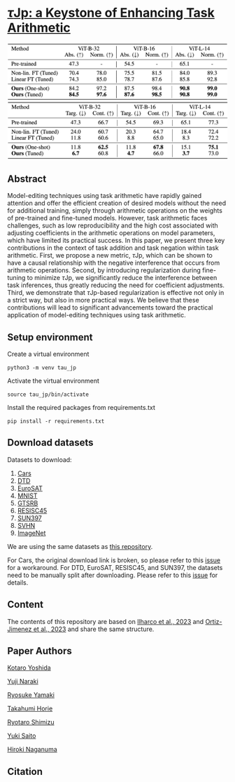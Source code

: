 # [$\tau$Jp: a Keystone of Enhancing Task Arithmetic]()

![](images/addition.png)
![](images/negation.png)


## Abstract
Model-editing techniques using task arithmetic have rapidly gained attention and offer the efficient creation of desired models without the need for additional training, simply through arithmetic operations on the weights of pre-trained and fine-tuned models. 
However, task arithmetic faces challenges, such as low reproducibility and the high cost associated with adjusting coefficients in the arithmetic operations on model parameters, which have limited its practical success. 
In this paper, we present three key contributions in the context of task addition and task negation within task arithmetic.
First, we propose a new metric, $\tau$Jp, which can be shown to have a causal relationship with the negative interference that occurs from arithmetic operations. Second, by introducing regularization during fine-tuning to minimize $\tau$Jp, we significantly reduce the interference between task inferences, thus greatly reducing the need for coefficient adjustments. Third, we demonstrate that $\tau$Jp-based regularization is effective not only in a strict way, but also in more practical ways.
We believe that these contributions will lead to significant advancements toward the practical application of model-editing techniques using task arithmetic.

## Setup environment
Create a virtual environment
```
python3 -m venv tau_jp
```
Activate the virtual environment
```
source tau_jp/bin/activate
```
Install the required packages from requirements.txt
```
pip install -r requirements.txt
```

## Download datasets
Datasets to download:
1. [Cars](https://www.cv-foundation.org/openaccess/content_iccv_workshops_2013/W19/html/Krause_3D_Object_Representations_2013_ICCV_paper.html)
2. [DTD](https://openaccess.thecvf.com/content_cvpr_2014/html/Cimpoi_Describing_Textures_in_2014_CVPR_paper.html)
3. [EuroSAT](https://ieeexplore.ieee.org/abstract/document/8736785)
4. [MNIST](https://yann.lecun.com/exdb/mnist/)
5. [GTSRB](https://ieeexplore.ieee.org/abstract/document/6033395?casa_token=MLJHRCUz8OIAAAAA:9ZMwyQ50HzTzmSkEN1_HBYOFNzPazeKICIKKd3t6g-VgtGc5c7U5tphTVEykAsbcViJUXYFr7UcE)
6. [RESISC45](https://ieeexplore.ieee.org/abstract/document/7891544?casa_token=ZOFbRb8TSDUAAAAA:83ANrYS19nlCWRtLylfeuqD3akKWlSeGE86H0gTFcQkRlENegFj9Brgt-dSBDl_MUcZiUPpdcljp)
7. [SUN397](https://link.springer.com/article/10.1007/s11263-014-0748-y)
8. [SVHN](https://research.google/pubs/reading-digits-in-natural-images-with-unsupervised-feature-learning/)
9. [ImageNet](https://ieeexplore.ieee.org/document/5206848)

We are using the same datasets as [this repository](https://github.com/mlfoundations/task_vectors).

For Cars, the original download link is broken, so please refer to this [issue](https://github.com/pytorch/vision/issues/7545) for a workaround. For DTD, EuroSAT, RESISC45, and SUN397, the datasets need to be manually split after downloading. Please refer to this [issue](https://github.com/mlfoundations/task_vectors/issues/1) for details.

## Content
The contents of this repository are based on [Ilharco et al., 2023](https://github.com/mlfoundations/task_vectors) and [Ortiz-Jimenez et al., 2023](https://github.com/gortizji/tangent_task_arithmetic) and share the same structure.


## Paper Authors
[Kotaro Yoshida](https://github.com/katoro8989)

[Yuji Naraki](https://github.com/yujisw)

[Ryosuke Yamaki](https://github.com/Ryosuke-Yamaki)

[Takahumi Horie](https://github.com/NotWeButRun)

[Ryotaro Shimizu](https://github.com/jchanxtarov)

[Yuki Saito](https://github.com/wildsnowman)

[Hiroki Naganuma](https://github.com/Hiroki11x)

## Citation

```

```
